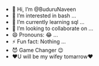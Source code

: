 - 👋 Hi, I’m @BuduruNaveen
- 👀 I’m interested in bash ...
- 🌱 I’m currently learning sql ...
- 💞️ I’m looking to collaborate on ...
- 😄 Pronouns: 😂 ...
- ⚡ Fun fact: Nothing ...
- 😈 Game Changer 😉
- ❤️U will be my wifey tomarrow❤️
<!---
BuduruNaveen/BuduruNaveen is a ✨ special ✨ repository because its `README.md` (this file) appears on your GitHub profile.
You can click the Preview link to take a look at your changes.
--->
